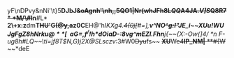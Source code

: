 yF\nDPvy&nNi'\t}5**DJbJ~~&oAgnh'\nh,,5QO1|Nr(whJFh8L*QQ*A4JA.*V]S*Q8R7* *M/\\#I~~n**#L* **2\\~~+~~x:z**dm**T~~HU'~~G~~(@y,a~~z0C**EH@'h**IKXg4.~~4(0j[~~#=],**v^NO~~^g:I\"~~JE_i~~**XUu!WUJ$gFgZ8hNrku@**[~~aG=,f^/$!h*dOiaD-:8vg^mE**Zl.Fhn**j{~~{X:-Ow{]**4/* *n F-u**g**8**h#*L*Q~~\ti=*jf8T$N,G)j2X@SLsczv**:3#W0~~Dyu~~fs~~ ~~**XU**~~W~~e4**lP_NM|** **#{W~~ ~~*deE